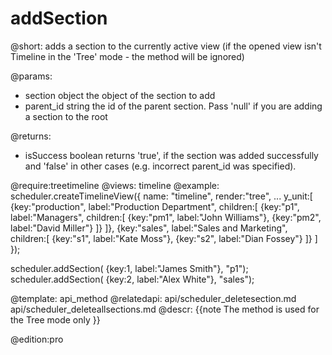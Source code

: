 addSection
=============
@short: 
	adds a section to the currently active view (if the opened view isn't Timeline in the 'Tree' mode - the method will be ignored)

@params: 
- section	object	the object of the section to add
- parent_id	string	the id of the parent section. Pass 'null' if you are adding a section to the root

@returns:
- isSuccess	boolean	returns 'true', if the section was added successfully and 'false' in other cases (e.g. incorrect parent_id was specified).

@require:treetimeline
@views: timeline
@example: 
scheduler.createTimelineView({
    name:   "timeline",
    render:"tree",
    ...
    y_unit:[
    	{key:"production", label:"Production Department", children:[
			{key:"p1", label:"Managers", children:[
				{key:"pm1", label:"John Williams"},
				{key:"pm2", label:"David Miller"}
			]}
		]},
		{key:"sales", label:"Sales and Marketing", children:[
			{key:"s1", label:"Kate Moss"},
			{key:"s2", label:"Dian Fossey"}
		]}
    ]
});	

scheduler.addSection( {key:1, label:"James Smith"}, "p1");
scheduler.addSection( {key:2, label:"Alex White"}, "sales");


@template:	api_method
@relatedapi:
    api/scheduler_deletesection.md
    api/scheduler_deleteallsections.md
@descr: 
{{note
The method is used for the Tree mode only
}}

@edition:pro